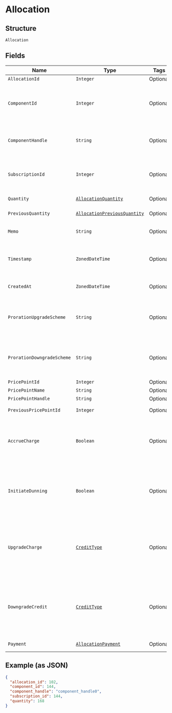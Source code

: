 
# Allocation

## Structure

`Allocation`

## Fields

| Name | Type | Tags | Description | Getter | Setter |
|  --- | --- | --- | --- | --- | --- |
| `AllocationId` | `Integer` | Optional | The allocation unique id | Integer getAllocationId() | setAllocationId(Integer allocationId) |
| `ComponentId` | `Integer` | Optional | The integer component ID for the allocation. This references a component that you have created in your Product setup | Integer getComponentId() | setComponentId(Integer componentId) |
| `ComponentHandle` | `String` | Optional | The handle of the component. This references a component that you have created in your Product setup | String getComponentHandle() | setComponentHandle(String componentHandle) |
| `SubscriptionId` | `Integer` | Optional | The integer subscription ID for the allocation. This references a unique subscription in your Site | Integer getSubscriptionId() | setSubscriptionId(Integer subscriptionId) |
| `Quantity` | [`AllocationQuantity`](../../doc/models/containers/allocation-quantity.md) | Optional | This is a container for one-of cases. | AllocationQuantity getQuantity() | setQuantity(AllocationQuantity quantity) |
| `PreviousQuantity` | [`AllocationPreviousQuantity`](../../doc/models/containers/allocation-previous-quantity.md) | Optional | This is a container for one-of cases. | AllocationPreviousQuantity getPreviousQuantity() | setPreviousQuantity(AllocationPreviousQuantity previousQuantity) |
| `Memo` | `String` | Optional | The memo passed when the allocation was created | String getMemo() | setMemo(String memo) |
| `Timestamp` | `ZonedDateTime` | Optional | The time that the allocation was recorded, in format and UTC timezone, i.e. 2012-11-20T22:00:37Z | ZonedDateTime getTimestamp() | setTimestamp(ZonedDateTime timestamp) |
| `CreatedAt` | `ZonedDateTime` | Optional | Timestamp indicating when this allocation was created | ZonedDateTime getCreatedAt() | setCreatedAt(ZonedDateTime createdAt) |
| `ProrationUpgradeScheme` | `String` | Optional | The scheme used if the proration was an upgrade. This is only present when the allocation was created mid-period. | String getProrationUpgradeScheme() | setProrationUpgradeScheme(String prorationUpgradeScheme) |
| `ProrationDowngradeScheme` | `String` | Optional | The scheme used if the proration was a downgrade. This is only present when the allocation was created mid-period. | String getProrationDowngradeScheme() | setProrationDowngradeScheme(String prorationDowngradeScheme) |
| `PricePointId` | `Integer` | Optional | - | Integer getPricePointId() | setPricePointId(Integer pricePointId) |
| `PricePointName` | `String` | Optional | - | String getPricePointName() | setPricePointName(String pricePointName) |
| `PricePointHandle` | `String` | Optional | - | String getPricePointHandle() | setPricePointHandle(String pricePointHandle) |
| `PreviousPricePointId` | `Integer` | Optional | - | Integer getPreviousPricePointId() | setPreviousPricePointId(Integer previousPricePointId) |
| `AccrueCharge` | `Boolean` | Optional | If the change in cost is an upgrade, this determines if the charge should accrue to the next renewal or if capture should be attempted immediately. | Boolean getAccrueCharge() | setAccrueCharge(Boolean accrueCharge) |
| `InitiateDunning` | `Boolean` | Optional | If true, if the immediate component payment fails, initiate dunning for the subscription.<br>Otherwise, leave the charges on the subscription to pay for at renewal. | Boolean getInitiateDunning() | setInitiateDunning(Boolean initiateDunning) |
| `UpgradeCharge` | [`CreditType`](../../doc/models/credit-type.md) | Optional | The type of credit to be created when upgrading/downgrading. Defaults to the component and then site setting if one is not provided.<br>Available values: `full`, `prorated`, `none`. | CreditType getUpgradeCharge() | setUpgradeCharge(CreditType upgradeCharge) |
| `DowngradeCredit` | [`CreditType`](../../doc/models/credit-type.md) | Optional | The type of credit to be created when upgrading/downgrading. Defaults to the component and then site setting if one is not provided.<br>Available values: `full`, `prorated`, `none`. | CreditType getDowngradeCredit() | setDowngradeCredit(CreditType downgradeCredit) |
| `Payment` | [`AllocationPayment`](../../doc/models/containers/allocation-payment.md) | Optional | This is a container for one-of cases. | AllocationPayment getPayment() | setPayment(AllocationPayment payment) |

## Example (as JSON)

```json
{
  "allocation_id": 102,
  "component_id": 144,
  "component_handle": "component_handle0",
  "subscription_id": 144,
  "quantity": 168
}
```

